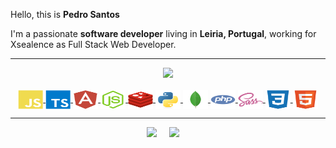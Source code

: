 Hello, this is **Pedro Santos**

I'm a passionate **software developer** living in **Leiria, Portugal**, working for Xsealence as Full Stack Web Developer.
<hr/>
<div align="center">
  <a href="https://github.com/pedrosantos867">
  <img height="137px" src="https://github-readme-stats.vercel.app/api?username=pedrosantos867&hide_title=true&hide_border=true&show_icons=true&include_all_commits=true&count_private=true&line_height=21&theme=nightowl"/>
</div>
<div style="display: inline_block" align="center"><br>
  <img align="center" alt="pedro-santos-js" height="30" width="40" src="https://raw.githubusercontent.com/devicons/devicon/master/icons/javascript/javascript-plain.svg">
  <img align="center" alt="pedro-santos-ts" height="30" width="40" src="https://raw.githubusercontent.com/devicons/devicon/master/icons/typescript/typescript-plain.svg">
  <img align="center" alt="pedro-santos-ng" height="30" width="40" src="https://raw.githubusercontent.com/devicons/devicon/master/icons//angularjs/angularjs-plain.svg">
  <img align="center" alt="pedro-santos-node" height="30" width="40" src="https://raw.githubusercontent.com/devicons/devicon/master/icons/nodejs/nodejs-original.svg">
  <img align="center" alt="pedro-santos-redis" height="30" width="40" src="https://raw.githubusercontent.com/devicons/devicon/master/icons/redis/redis-original.svg">
  <img align="center" alt="pedro-santos-py" height="30" width="40" src="https://raw.githubusercontent.com/devicons/devicon/master/icons/python/python-original.svg">
  <img align="center" alt="pedro-santos-mongo" height="30" width="40" src="https://raw.githubusercontent.com/devicons/devicon/master/icons/mongodb/mongodb-original.svg">
  <img align="center" alt="pedro-santos-php" height="30" width="40" src="https://raw.githubusercontent.com/devicons/devicon/master/icons/php/php-plain.svg">
  <img align="center" alt="pedro-santos-sass" height="30" width="40" src="https://raw.githubusercontent.com/devicons/devicon/master/icons/sass/sass-original.svg">
  <img align="center" alt="pedro-santos-css3" height="30" width="40" src="https://raw.githubusercontent.com/devicons/devicon/master/icons/css3/css3-plain.svg">
  <img align="center" alt="pedro-santos-html5" height="30" width="40" src="https://raw.githubusercontent.com/devicons/devicon/master/icons/html5/html5-original.svg">
</div>
<hr/>
<p align="center">
  <a href="mailto:7psantos@gmail.com"><img src="https://img.shields.io/badge/gmail-%23D14836.svg?&style=for-the-badge&logo=gmail&logoColor=white" /></a>&nbsp;&nbsp;&nbsp;&nbsp;
  <a href="https://www.linkedin.com/in/7psantos/"><img src="https://img.shields.io/badge/linkedin-%230077B5.svg?&style=for-the-badge&logo=linkedin&logoColor=white" /></a>&nbsp;&nbsp;&nbsp;&nbsp;
</p>
